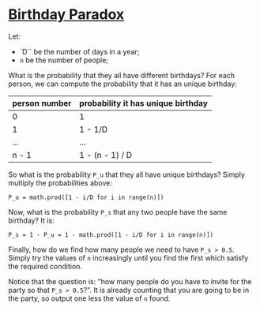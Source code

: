 # [Birthday Paradox](https://lightoj.com/problem/birthday-paradox)

Let:
* `D`` be the number of days in a year;
* `n` be the number of people;

What is the probability that they all have different birthdays? For each person, we can compute the probability that it has an unique birthday:

| person number | probability it has unique birthday |
|---------------|------------------------------------|
| 0             | 1                                  |
| 1             | 1 - 1/D                            |
| ...           | ...                                |
| n - 1         | 1 - (n - 1) / D                    |

So what is the probability `P_u` that they all have unique birthdays? Simply multiply the probabilities above:

```plain
P_u = math.prod([1 - i/D for i in range(n)])
```

Now, what is the probability `P_s` that any two people have the same birthday? It is:

```plain
P_s = 1 - P_u = 1 - math.prod([1 - i/D for i in range(n)])
```

Finally, how do we find how many people we need to have `P_s > 0.5`. Simply try the values of `n` increasingly until you find the first which satisfy the required condition.

Notice that the question is: "how many people do you have to invite for the party so that `P_s > 0.5`?". It is already counting that you are going to be in the party, so output one less the value of `n` found.
